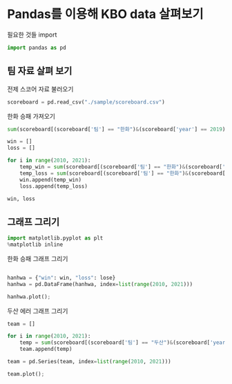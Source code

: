 # Pandas를 이용해 KBO data 살펴보기

필요한 것들 import

```python
import pandas as pd
```

## 팀 자료 살펴 보기

전제 스코어 자료 불러오기

```python
scoreboard = pd.read_csv("./sample/scoreboard.csv")
```

한화 승패 가져오기

```python
sum(scoreboard[(scoreboard['팀'] == "한화")&(scoreboard['year'] == 2019)]["승패"] == "승")

win = []
loss = []

for i in range(2010, 2021):
    temp_win = sum(scoreboard[(scoreboard['팀'] == "한화")&(scoreboard['year'] == i)]["승패"] == "승")
    temp_loss = sum(scoreboard[(scoreboard['팀'] == "한화")&(scoreboard['year'] == i)]["승패"] == "패")
    win.append(temp_win)
    loss.append(temp_loss)

win, loss
```

## 그래프 그리기

```python
import matplotlib.pyplot as plt
%matplotlib inline
```

한화 승패 그래프 그리기

```python

hanhwa = {"win": win, "loss": lose}
hanhwa = pd.DataFrame(hanhwa, index=list(range(2010, 2021)))

hanhwa.plot();
```

두산 에러 그래프 그리기

```python
team = []

for i in range(2010, 2021):
    temp = sum(scoreboard[(scoreboard['팀'] == "두산")&(scoreboard['year'] == i)]["E"])
    team.append(temp)

team = pd.Series(team, index=list(range(2010, 2021)))

team.plot();
```
